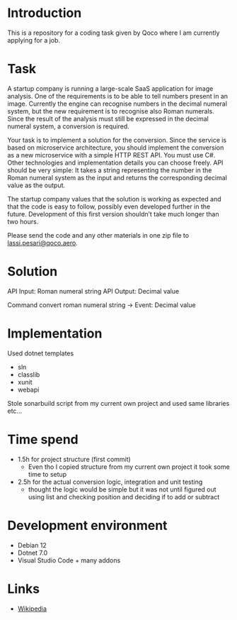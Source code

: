 # Introduction
This is a repository for a coding task given by Qoco where I am currently applying for a job.

# Task
A startup company is running a large-scale SaaS application for image analysis. One of the
requirements is to be able to tell numbers present in an image. Currently the engine can
recognise numbers in the decimal numeral system, but the new requirement is to recognise
also Roman numerals. Since the result of the analysis must still be expressed in the decimal
numeral system, a conversion is required.

Your task is to implement a solution for the conversion. Since the service is based on
microservice architecture, you should implement the conversion as a new microservice with
a simple HTTP REST API. You must use C#. Other technologies and implementation details
you can choose freely. API should be very simple: It takes a string representing the number
in the Roman numeral system as the input and returns the corresponding decimal value as
the output.

The startup company values that the solution is working as expected and that the code is
easy to follow, possibly even developed further in the future. Development of this first version
shouldn’t take much longer than two hours.

Please send the code and any other materials in one zip file to lassi.pesari@qoco.aero.

# Solution

API Input: Roman numeral string
API Output: Decimal value

Command convert roman numeral string -> Event: Decimal value

# Implementation
Used dotnet templates
- sln
- classlib
- xunit
- webapi

Stole sonarbuild script from my current own project and used same libraries etc...

# Time spend
- 1.5h for project structure (first commit)
    - Even tho I copied structure from my current own project it took some time to setup
- 2.5h for the actual conversion logic, integration and unit testing
    - thought the logic would be simple but it was not until figured out using list and
    checking position and deciding if to add or subtract

# Development environment
- Debian 12
- Dotnet 7.0
- Visual Studio Code + many addons

# Links
- [Wikipedia](https://en.wikipedia.org/wiki/Roman_numerals)
